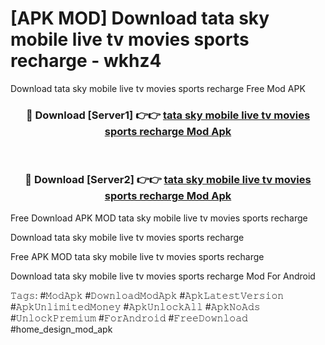 # [APK MOD] Download  tata sky mobile live tv movies sports recharge - wkhz4
Download tata sky mobile live tv movies sports recharge Free Mod APK

<div align="center">
<h3>🔴 Download [Server1] 👉👉 <a href="https://apk-comot.site?title=tata_sky_mobile_live_tv_movies_sports_recharge">tata sky mobile live tv movies sports recharge Mod Apk</a></h3><br>

<h3>🔴 Download [Server2] 👉👉 <a href="https://apk-comot.site?title=tata_sky_mobile_live_tv_movies_sports_recharge">tata sky mobile live tv movies sports recharge Mod Apk</a></h3>
</div>


Free Download APK MOD tata sky mobile live tv movies sports recharge

Download tata sky mobile live tv movies sports recharge 

Free APK MOD tata sky mobile live tv movies sports recharge 

Download tata sky mobile live tv movies sports recharge Mod For Android

𝚃𝚊𝚐𝚜: #𝙼𝚘𝚍𝙰𝚙𝚔 #𝙳𝚘𝚠𝚗𝚕𝚘𝚊𝚍𝙼𝚘𝚍𝙰𝚙𝚔 #𝙰𝚙𝚔𝙻𝚊𝚝𝚎𝚜𝚝𝚅𝚎𝚛𝚜𝚒𝚘𝚗 #𝙰𝚙𝚔𝚄𝚗𝚕𝚒𝚖𝚒𝚝𝚎𝚍𝙼𝚘𝚗𝚎𝚢 #𝙰𝚙𝚔𝚄𝚗𝚕𝚘𝚌𝚔𝙰𝚕𝚕 #𝙰𝚙𝚔𝙽𝚘𝙰𝚍𝚜 #𝚄𝚗𝚕𝚘𝚌𝚔𝙿𝚛𝚎𝚖𝚒𝚞𝚖 #𝙵𝚘𝚛𝙰𝚗𝚍𝚛𝚘𝚒𝚍 #𝙵𝚛𝚎𝚎𝙳𝚘𝚠𝚗𝚕𝚘𝚊𝚍 #home_design_mod_apk